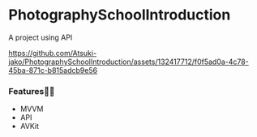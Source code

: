 # PhotographySchoolIntroduction

A project using API 

https://github.com/Atsuki-jako/PhotographySchoolIntroduction/assets/132417712/f0f5ad0a-4c78-45ba-871c-b815adcb9e56

### Features🧑‍💻
- MVVM
- API
- AVKit


